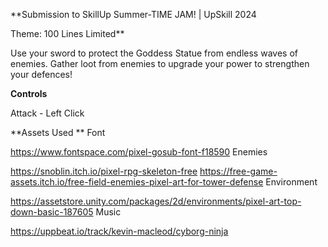 **Submission to SkillUp Summer-TIME JAM! | UpSkill 2024 

Theme: 100 Lines Limited**

Use your sword to protect the Goddess Statue from endless waves of enemies. Gather loot from enemies to upgrade your power to strengthen your defences!



**Controls**

Attack - Left Click


**Assets Used
**
Font

https://www.fontspace.com/pixel-gosub-font-f18590 
Enemies

https://snoblin.itch.io/pixel-rpg-skeleton-free
https://free-game-assets.itch.io/free-field-enemies-pixel-art-for-tower-defense 
Environment

https://assetstore.unity.com/packages/2d/environments/pixel-art-top-down-basic-187605 
Music

https://uppbeat.io/track/kevin-macleod/cyborg-ninja 


